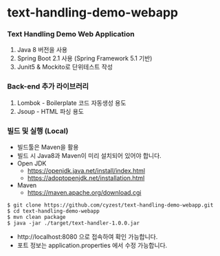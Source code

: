 # text-handling-demo-webapp

### Text Handling Demo Web Application

1. Java 8 버전을 사용
1. Spring Boot 2.1 사용 (Spring Framework 5.1 기반)
1. Junit5 & Mockito로 단위테스트 작성

### Back-end 추가 라이브러리

1. Lombok - Boilerplate 코드 자동생성 용도
1. Jsoup - HTML 파싱 용도

### 빌드 및 실행 (Local)

* 빌드툴은 Maven을 활용
* 빌드 시 Java8과 Maven이 미리 설치되어 있어야 합니다.
* Open JDK
  - https://openjdk.java.net/install/index.html
  - https://adoptopenjdk.net/installation.html
* Maven
  - https://maven.apache.org/download.cgi

```console
$ git clone https://github.com/cyzest/text-handling-demo-webapp.git
$ cd text-handling-demo-webapp
$ mvn clean package
$ java -jar ./target/text-handler-1.0.0.jar
```
* http://localhost:8080 으로 접속하여 확인 가능합니다.
* 포트 정보는 application.properties 에서 수정 가능합니다.